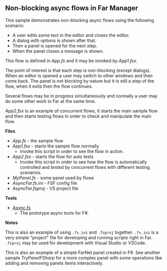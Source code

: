 
## Non-blocking async flows in Far Manager

This sample demonstrates non-blocking async flows using the following scenario:

- A user edits some text in the editor and closes the editor.
- A dialog with options is shown after that.
- Then a panel is opened for the next step.
- When the panel closes a message is shown.

This flow is defined in *App.fs* and it may be invoked by *App1.fsx*.

The point of interest is that each step is non-blocking (except dialogs). When
an editor is opened a user may switch to other windows and then come back. The
panel is not blocking by nature but it is still a step of the flow, when it
exits then the flow continues.

Several flows may be in progress simultaneously and normally a user may do some
other work in Far at the same time.

*App2.fsx* is an example of concurrent flows, it starts the main sample flow
and then starts testing flows in order to check and manipulate the main flow.

**Files**

- *App.fs* - the sample flow
- *App1.fsx* - starts the sample flow normally
    - Invoke this script in order to see the flow in action.
- *App2.fsx* - starts the flow for auto tests
    - Invoke this script in order to see how the flow is automatically
      controlled and tested by concurrent flows with different testing
      scenarios.
- *MyPanel.fs* - some panel used by flows
- *AsyncFar.fs.ini* - FSF config file
- *AsyncFar.fsproj* - VS project file

**Tools**

- [Async.fs](https://github.com/nightroman/FarNet/blob/master/FSharpFar/src/Async.fs)
    - The prototype async tools for F#.

**Notes**

This is also an example of using `.fs.ini` and `.fsproj` together. `.fs.ini` is
a very simple "project" file for developing and running scripts right in Far.
`.fsproj` may be used for development with Visual Studio or VSCode.

This is also an example of a simple FarNet panel created in F#. See another
sample *TryPanelFSharp* for a more complex panel with some operations like
adding and removing panels items interactively.
